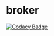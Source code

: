 # broker
[![Codacy Badge](https://api.codacy.com/project/badge/Grade/bf4a5b755dac4ad7bb5dbb86f6151df4)](https://www.codacy.com/app/ggazzo/broker?utm_source=github.com&utm_medium=referral&utm_content=ggazzo/broker&utm_campaign=badger)